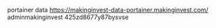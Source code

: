 <!-- --------------------------- portainer data ---------------------------- -->

portainer data
https://makinginvest-data-portainer.makinginvest.com/
adminmakinginvest
425zd8677y87bysvse

<!-- --------------------------- portainer data ---------------------------- -->

